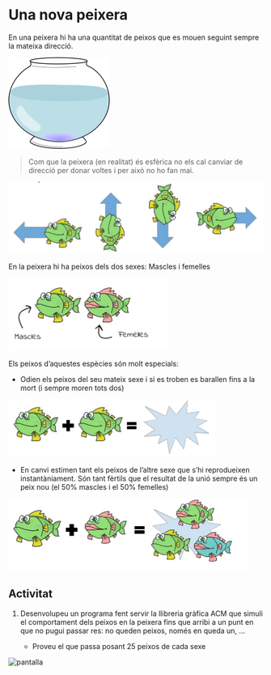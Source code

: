 Una nova peixera
=========================
En una peixera hi ha una quantitat de peixos que es mouen seguint sempre la mateixa direcció.

![peixera](README/peixera.png)
> Com que la peixera (en realitat) és esfèrica no els cal canviar de direcció per donar voltes i per això no ho fan mai.


![peixos i direccions](README/peixos1.png "direccions dels peixos")

En la peixera hi ha peixos dels dos sexes: Mascles i femelles

![peixos i sexe](README/peixos2.png "sexe")

Els peixos d’aquestes espècies són molt especials:

* Odien els peixos del seu mateix sexe i si es troben es barallen fins a la mort (i sempre moren tots dos)

![peixos i sexe](README/peixos3.png "sexe")

* En canvi estimen tant els peixos de l’altre sexe que s’hi reprodueixen instantàniament.
Són tant fèrtils que el resultat de la unió sempre és un peix nou (el 50% mascles  i el 50% femelles)

![peixos i sexe](README/peixos4.png "sexe")

Activitat
-------------------
1. Desenvolupeu un programa fent servir la llibreria gràfica ACM que simuli el comportament dels peixos en la peixera fins que arribi a un punt en que no pugui passar res: no queden peixos, només en queda un, …

    * Proveu el que passa posant 25 peixos de cada sexe

![pantalla](README/exemle.png "funcionament")
